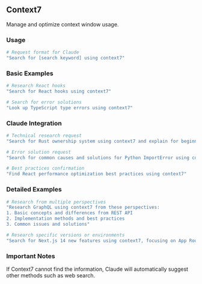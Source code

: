 ## Context7

Manage and optimize context window usage.

### Usage

```bash
# Request format for Claude
"Search for [search keyword] using context7"
```

### Basic Examples

```bash
# Research React hooks
"Search for React hooks using context7"

# Search for error solutions
"Look up TypeScript type errors using context7"
```

### Claude Integration

```bash
# Technical research request
"Search for Rust ownership system using context7 and explain for beginners"

# Error solution request
"Search for common causes and solutions for Python ImportError using context7"

# Best practices confirmation
"Find React performance optimization best practices using context7"
```

### Detailed Examples

```bash
# Research from multiple perspectives
"Research GraphQL using context7 from these perspectives:
1. Basic concepts and differences from REST API
2. Implementation methods and best practices
3. Common issues and solutions"

# Research specific versions or environments
"Search for Next.js 14 new features using context7, focusing on App Router usage"
```

### Important Notes

If Context7 cannot find the information, Claude will automatically suggest other methods such as web search.
